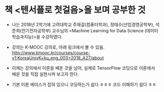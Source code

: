# 책 <텐서플로 첫걸음>을 보며 공부한 것

* 나는 2018년 2학기에 고려대학교 주재걸(컴퓨터학과), 정태수(산업경영공학부), 석준희(전기전자공학부) 교수님의 <Machine Learning for Data Science (데이터학습과지능)>을 수강하였다.

* <Machine Learning for Data Science> 강의는 K-MOOC 강의로, 아래 링크에서 볼 수 있음.
http://www.kmooc.kr/courses/course-v1:KoreaUnivK+ku_eng_003+2018_A27/about

* 이제는 강의에서 이론을 배운 것을 넘어, 실제로 TensorFlow 코딩으로 이론에서 배운 것을 직접 실현시켜 보고자 한다.

* 기본 이론 베이스가 잡혀 있으니 코딩하는거 쉽다 ㅎㅎㅎ 코드 이해하기 쉽다 ㅎㅎ 
